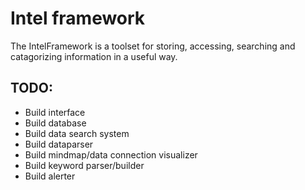 # Intel framework 
The IntelFramework is a toolset for storing, accessing, searching and catagorizing information in a useful way.

## TODO:
* Build interface
* Build database
* Build data search system
* Build dataparser
* Build mindmap/data connection visualizer
* Build keyword parser/builder
* Build alerter
